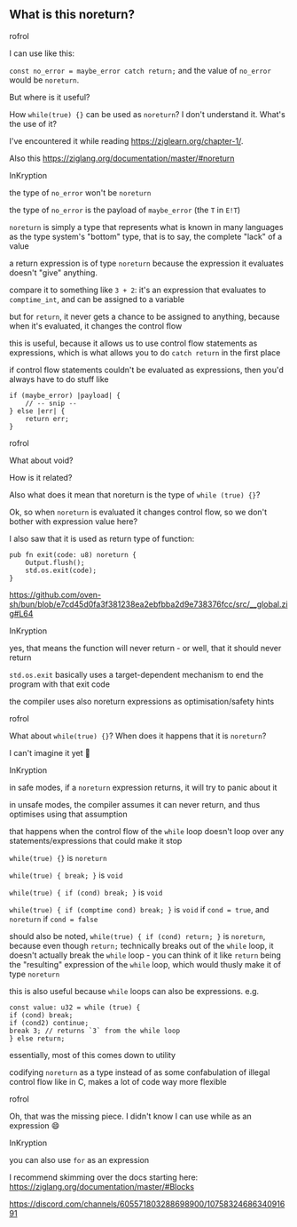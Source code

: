## What is this noreturn?

rofrol

I can use like this:

`const no_error = maybe_error catch return;` and the value of `no_error` would be `noreturn`.

But where is it useful?

How `while(true) {}` can be used as `noreturn`? I don't understand it. What's the use of it?

I've encountered it while reading https://ziglearn.org/chapter-1/.

Also this https://ziglang.org/documentation/master/#noreturn

InKryption

the type of `no_error` won't be `noreturn`

the type of `no_error` is the payload of `maybe_error` (the `T` in `E!T`)

`noreturn` is simply a type that represents what is known in many languages as the type system's "bottom" type, that is to say, the complete "lack" of a value

a return expression is of type `noreturn` because the expression it evaluates doesn't "give" anything.

compare it to something like `3 + 2`: it's an expression that evaluates to `comptime_int`, and can be assigned to a variable

but for `return`, it never gets a chance to be assigned to anything, because when it's evaluated, it changes the control flow

this is useful, because it allows us to use control flow statements as expressions, which is what allows you to do `catch return` in the first place

if control flow statements couldn't be evaluated as expressions, then you'd always have to do stuff like

```zig
if (maybe_error) |payload| {
    // -- snip --
} else |err| {
    return err;
}
```

rofrol

What about void?

How is it related?

Also what does it mean that noreturn is the type of `while (true) {}`?

Ok, so when `noreturn` is evaluated it changes control flow, so we don't bother with expression value here?

I also saw that it is used as return type of function:

```zig
pub fn exit(code: u8) noreturn {
    Output.flush();
    std.os.exit(code);
}
```

https://github.com/oven-sh/bun/blob/e7cd45d0fa3f381238ea2ebfbba2d9e738376fcc/src/__global.zig#L64

InKryption

yes, that means the function will never return - or well, that it should never return

`std.os.exit` basically uses a target-dependent mechanism to end the program with that exit code

the compiler uses also noreturn expressions as optimisation/safety hints

rofrol

What about `while(true) {}`? When does it happens that it is `noreturn`?

I can't imagine it yet 🙂

InKryption

in safe modes, if a `noreturn` expression returns, it will try to panic about it

in unsafe modes, the compiler assumes it can never return, and thus optimises using that assumption

that happens when the control flow of the `while` loop doesn't loop over any statements/expressions that could make it stop

`while(true) {}` is `noreturn`

`while(true) { break; }` is `void`

`while(true) { if (cond) break; }` is `void`

`while(true) { if (comptime cond) break; }` is `void` if `cond = true`, and `noreturn` if `cond = false`

should also be noted, `while(true) { if (cond) return; }` is `noreturn`, because even though `return;` technically breaks out of the `while` loop, it doesn't actually break the `while` loop - you can think of it like `return` being the "resulting" expression of the `while` loop, which would thusly make it of type `noreturn`

this is also useful because `while` loops can also be expressions. e.g.

```
const value: u32 = while (true) {
if (cond) break;
if (cond2) continue;
break 3; // returns `3` from the while loop
} else return;
```

essentially, most of this comes down to utility

codifying `noreturn` as a type instead of as some confabulation of illegal control flow like in C, makes a lot of code way more flexible

rofrol

Oh, that was the missing piece. I didn't know I can use while as an expression 😄

InKryption

you can also use `for` as an expression

I recommend skimming over the docs starting here: https://ziglang.org/documentation/master/#Blocks

https://discord.com/channels/605571803288698900/1075832468634091691
